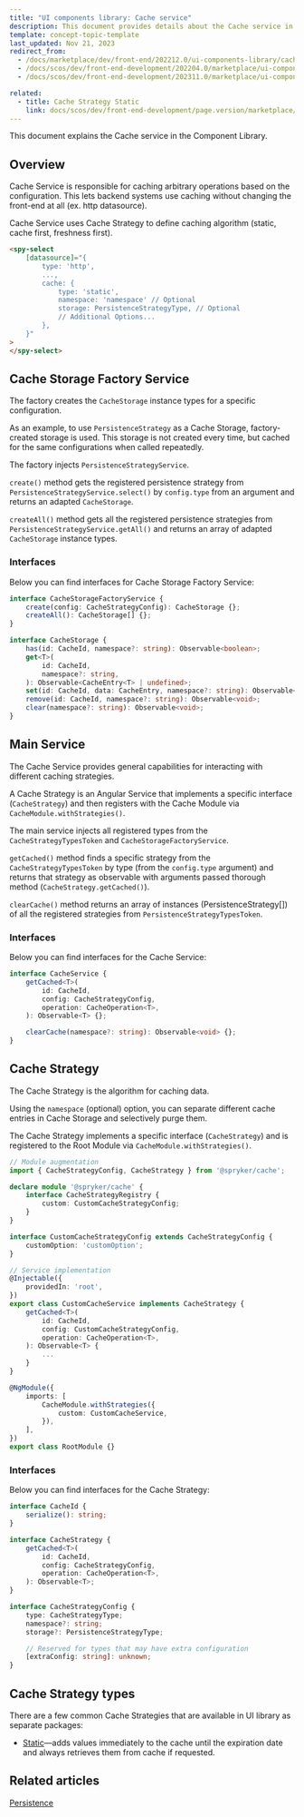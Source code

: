```yaml
---
title: "UI components library: Cache service"
description: This document provides details about the Cache service in the Component Library.
template: concept-topic-template
last_updated: Nov 21, 2023
redirect_from:
  - /docs/marketplace/dev/front-end/202212.0/ui-components-library/cache/
  - /docs/scos/dev/front-end-development/202204.0/marketplace/ui-components-library/cache/cache.html
  - /docs/scos/dev/front-end-development/202311.0/marketplace/ui-components-library/cache/ui-components-library-cache-service.html

related:
  - title: Cache Strategy Static
    link: docs/scos/dev/front-end-development/page.version/marketplace/ui-components-library/cache/ui-components-library-cache-service-cache-strategy-static-service.html
---
```


This document explains the Cache service in the Component Library.

## Overview

Cache Service is responsible for caching arbitrary operations based on the configuration.
This lets backend systems use caching without changing the front-end at all (ex. http datasource).

Cache Service uses Cache Strategy to define caching algorithm (static, cache first, freshness first).

```html
<spy-select
    [datasource]="{
        type: 'http',
        ...,
        cache: {
            type: 'static',
            namespace: 'namespace' // Optional
            storage: PersistenceStrategyType, // Optional
            // Additional Options...
        },
    }"
>
</spy-select>
```

## Cache Storage Factory Service

The factory creates the `CacheStorage` instance types for a specific configuration.

As an example, to use `PersistenceStrategy` as a Cache Storage, factory-created storage is used.
This storage is not created every time, but cached for the same configurations when called repeatedly.

The factory injects `PersistenceStrategyService`.

`create()` method gets the registered persistence strategy from `PersistenceStrategyService.select()` by `config.type` from an argument and returns an adapted `CacheStorage`.

`createAll()` method gets all the registered persistence strategies from `PersistenceStrategyService.getAll()` and returns an array of adapted `CacheStorage` instance types.

### Interfaces

Below you can find interfaces for Cache Storage Factory Service:

```ts
interface CacheStorageFactoryService {
    create(config: CacheStrategyConfig): CacheStorage {};
    createAll(): CacheStorage[] {};
}

interface CacheStorage {
    has(id: CacheId, namespace?: string): Observable<boolean>;
    get<T>(
        id: CacheId,
        namespace?: string,
    ): Observable<CacheEntry<T> | undefined>;
    set(id: CacheId, data: CacheEntry, namespace?: string): Observable<void>;
    remove(id: CacheId, namespace?: string): Observable<void>;
    clear(namespace?: string): Observable<void>;
}
```

## Main Service

The Cache Service provides general capabilities for interacting with different caching strategies.

A Cache Strategy is an Angular Service that implements a specific interface (`CacheStrategy`) and then registers with the Cache Module via `CacheModule.withStrategies()`.

The main service injects all registered types from the `CacheStrategyTypesToken` and `CacheStorageFactoryService`.

`getCached()` method finds a specific strategy from the `CacheStrategyTypesToken` by type (from the `config.type` argument) and returns that strategy as observable with arguments passed thorough method (`CacheStrategy.getCached()`).

`clearCache()` method returns an array of instances (PersistenceStrategy[]) of all the registered strategies from `PersistenceStrategyTypesToken`.

### Interfaces

Below you can find interfaces for the Cache Service:

```ts
interface CacheService {
    getCached<T>(
        id: CacheId,
        config: CacheStrategyConfig,
        operation: CacheOperation<T>,
    ): Observable<T> {};

    clearCache(namespace?: string): Observable<void> {};
}
```

## Cache Strategy

The Cache Strategy is the algorithm for caching data.

Using the `namespace` (optional) option, you can separate different cache entries in Cache Storage and selectively purge them.

The Cache Strategy implements a specific interface (`CacheStrategy`) and is registered to the Root Module via `CacheModule.withStrategies()`.

```ts
// Module augmentation
import { CacheStrategyConfig, CacheStrategy } from '@spryker/cache';

declare module '@spryker/cache' {
    interface CacheStrategyRegistry {
        custom: CustomCacheStrategyConfig;
    }
}

interface CustomCacheStrategyConfig extends CacheStrategyConfig {
    customOption: 'customOption';
}

// Service implementation
@Injectable({
    providedIn: 'root',
})
export class CustomCacheService implements CacheStrategy {
    getCached<T>(
        id: CacheId,
        config: CustomCacheStrategyConfig,
        operation: CacheOperation<T>,
    ): Observable<T> {
        ...
    }
}

@NgModule({
    imports: [
        CacheModule.withStrategies({
            custom: CustomCacheService,
        }),
    ],
})
export class RootModule {}
```

### Interfaces

Below you can find interfaces for the Cache Strategy:

```ts
interface CacheId {
    serialize(): string;
}

interface CacheStrategy {
    getCached<T>(
        id: CacheId,
        config: CacheStrategyConfig,
        operation: CacheOperation<T>,
    ): Observable<T>;
}

interface CacheStrategyConfig {
    type: CacheStrategyType;
    namespace?: string;
    storage?: PersistenceStrategyType;

    // Reserved for types that may have extra configuration
    [extraConfig: string]: unknown;
}
```

## Cache Strategy types

There are a few common Cache Strategies that are available in UI library as separate packages:

- [Static](/docs/scos/dev/front-end-development/{{page.version}}/marketplace/ui-components-library/cache/ui-components-library-cache-service-cache-strategy-static-service.html)—adds values immediately to the
cache until the expiration date and always retrieves them from cache if requested.

## Related articles

[Persistence](/docs/scos/dev/front-end-development/{{page.version}}/marketplace/ui-components-library/persistence/persistence.html)
